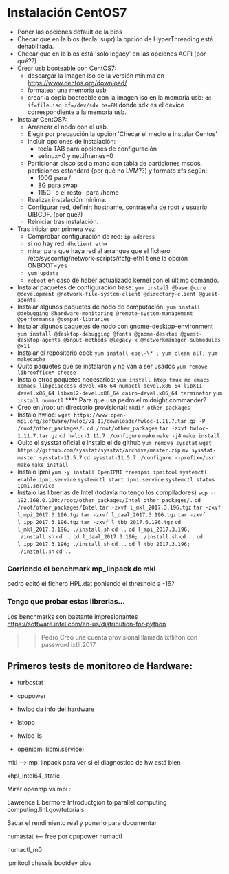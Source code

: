 
# Instalación CentOS7

* Poner las opciones default de la bios
* Checar que en la bios (tecla: supr) la opción de HyperThreading está dehabilitada.
* Checar que en la bios está 'sólo legacy' en las opciones ACPI (por qué??)
* Crear usb booteable con CentOS7:
  * descargar la imagen iso de la versión minima en https://www.centos.org/download/
  * formatear una memoria usb
  * crear la copia booteable con la imagen iso en la memoria usb:
  `dd if=file.iso of=/dev/sdx bs=8M`
  donde sdx es el device correspondiente a la memoria usb.
* Instalar CentOS7:
  * Arrancar el nodo con el usb.
  * Elegir por precaución la opción 'Checar el medio e instalar Centos'
  * Incluir opciones de instalación:
    * tecla TAB para opciones de configuración
    * selinux=0 y net.ifnames=0 
  * Particionar disco ssd a mano con tabla de particiones msdos, particiones estandard (por qué no LVM??) y formato xfs según:
    * 100G para /
    * 8G para swap
    * 115G -o el resto- para /home
  * Realizar instalación mínima.
  * Configurar red, definir: hostname, contraseña de root y usuario UIBCDF. (por qué?)
  * Reiniciar tras instalación.
* Tras iniciar por primera vez:
  * Comprobar configuración de red:
  `ip address`
  * si no hay red:
  `dhclient ethx`
  * mirar para que haya red al arranque que el fichero /etc/sysconfig/network-scripts/ifcfg-eth1 tiene la opción ONBOOT=yes
  * `yum update`
  * `reboot` en caso de haber actualizado kernel con el último comando.
* Instalar paquetes de configuración base:
`yum install @base @core @development @network-file-system-client @directory-client @guest-agents`
* Instalar algunos paquetes de nodo de computación:
`yum install @debugging @hardware-monitoring @remote-system-management @performance @compat-libraries`
* Instalar algunos paquetes de nodo con gnome-desktop-environment
`yum install @desktop-debugging @fonts @gnome-desktop @guest-desktop-agents @input-methods @legacy-x @networkmanager-submodules @x11`
* Instalar el repositorio epel:
`yum install epel-\* ; yum clean all; yum makecache`
* Quito paquetes que se instalaron y no van a ser usados
`yum remove libreoffice* cheese`
* Instalo otros paquetes necesarios:
`yum install htop tmux mc emacs xemacs libpciaccess-devel.x86_64 numactl-devel.x86_64 libX11-devel.x86_64 libxml2-devel.x86_64 cairo-devel.x86_64 terminator`
`yum install numactl`
**** Para que usa pedro el midnight commander?
* Creo en /root un directorio provisional:
`mkdir other_packages`
* Instalo hwloc:
`wget https://www.open-mpi.org/software/hwloc/v1.11/downloads/hwloc-1.11.7.tar.gz -P /root/other_packages/.`
`cd /root/other_packages`
`tar -zxvf hwloc-1.11.7.tar.gz`
`cd hwloc-1.11.7`
`./configure`
`make`
`make -j4`
`make install`
* Quito el sysstat oficial e instalo el de github
`yum remove sysstat`
`wget https://github.com/sysstat/sysstat/archive/master.zip`
`mv sysstat-master sysstat-11.5.7`
`cd sysstat-11.5.7`
`./configure --prefix=/usr`
`make`
`make install`
* Instalo ipmi
`yum -y install OpenIPMI freeipmi ipmitool`
`systemctl enable ipmi.service`
`systemctl start ipmi.service`
`systemctl status ipmi.service`
* Instalo las librerias de Intel (todavía no tengo los compiladores)
`scp -r 192.168.0.100:/root/other_packages/Intel other_packages/.`
`cd /root/other_packages/Intel`
`tar -zxvf l_mkl_2017.3.196.tgz`
`tar -zxvf l_mpi_2017.3.196.tgz`
`tar -zxvf l_daal_2017.3.196.tgz`
`tar -zxvf l_ipp_2017.3.196.tgz`
`tar -zxvf l_tbb_2017.6.196.tgz`
`cd l_mkl_2017.3.196; ./install.sh`
`cd ..`
`cd l_mpi_2017.3.196; ./install.sh`
`cd ..`
`cd l_daal_2017.3.196; ./install.sh`
`cd ..`
`cd l_ipp_2017.3.196; ./install.sh`
`cd ..`
`cd l_tbb_2017.3.196; ./install.sh`
`cd ..`

### Corriendo el benchmark mp_linpack de mkl
pedro editó el fichero HPL.dat poniendo el threshold a -16?

### Tengo que probar estas librerias... 
Los benchmarks son bastante impresionantes
https://software.intel.com/en-us/distribution-for-python


>> Pedro Creó una cuenta provisional llamada ixtlilton con password ixtli.2017

## Primeros tests de monitoreo de Hardware:

* turbostat
* cpupower

* hwloc da info del hardware
* lstopo
* hwloc-ls
* openipmi (ipmi.service)

mkl --> mp_linpack   para ver si el diagnostico de hw está bien

xhpl_intel64_static


Mirar openmp vs mpi :

Lawrence Libermore
Introductgion to parallel computing
computing.linl.gov/tutorials

Sacar el rendimiento real y ponerlo para documentar

numastat <-- free por cpupower
numactl

numactl_m0

ipmitool chassis bootdev bios
